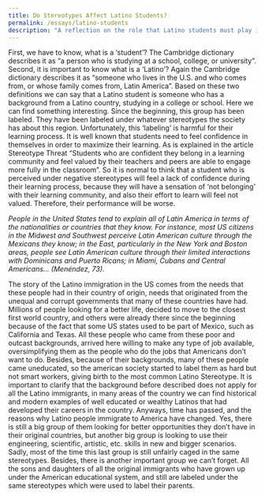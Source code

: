 ```yaml
---
title: Do Stereotypes Affect Latino Students?
permalink: /essays/latino-students
description: "A reflection on the role that Latino students must play in the U.S."
---
```

<p align="justify>
  Being a student is a challenge. In order to achieve in your student life, you have to
   study, practice, network, and overcome the different obstacles you will come across, so it is
   normal that the students feel insecurities and pressure sometimes. Although, for some
   groups of students the level of pressure can be even higher than for the rest, that is the case
   of the minority groups. This article will focus on one group in particular, Latinos. Since the
   foundation of the United States, immigration has been a core factor in the success and
   construction of the country. However; Latinos still have to struggle with many stereotypes
   that may be affecting their learning process. From the most common stereotypes they have
   to face in America or the perspective their peers have of them as ‘Latino students’, also let’s
   go over where these stereotypes come from.
</p>
<p align="justify>
   First, we have to know, what is a ‘student’? The Cambridge dictionary describes it as
   “a person who is studying at a school, college, or university”. Second, it is important to know
   what is a ‘Latino’? Again the Cambridge dictionary describes it as “someone who lives in the
   U.S. and who comes from, or whose family comes from, Latin America”. Based on these two
   definitions we can say that a Latino student is someone who has a background from a Latino
   country, studying in a college or school. Here we can find something interesting. Since the
   beginning, this group has been labeled. They have been labeled under whatever stereotypes
   the society has about this region. Unfortunately, this ‘labeling’ is harmful for their learning
   process. It is well known that students need to feel confidence in themselves in order to
   maximize their learning. As is explained in the article Stereotype Threat “Students who are
   confident they belong in a learning community and feel valued by their teachers and peers
   are able to engage more fully in the classroom”. So it is normal to think that a student who is
   perceived under negative stereotypes will feel a lack of confidence during their learning
   process, because they will have a sensation of ‘not belonging’ with their learning community,
   and also their effort to learn will feel not valued. Therefore, their performance will be worse.
</p>
<p align="justify>
   It is easier to understand the ‘Latino Student’ stereotype, understanding first the
   typical Latino stereotypes, and applying these ideas over what to expect of a student. First, it
   is important to say that these stereotypes are unfair, not just because you shouldn't label a
   person based on your beliefs of its culture, they are also unfair because they cage a whole
   region with many different cultures in the same stereotypes. It is a common mistake from
   many Americans to believe that all the Latino cultures are the same. This is a thought that
   even important politicians have had. Antonio Menéndez showed this, using a Ronald
   Reagan anecdote as an example “Ex-president Ronald Reagan, after a tour of several Latin
   American countries, was surprised to find that the countries were different from one another
   (Goodwin 12).” It seems that for some politicians and people there is no interest to really
   understand what makes every Latino Country different, and it’s simpler just to cage all of
   them under the Mexican’s Stereotypes. This could be a really heartbreaking experience for
   many students from South and Central America, and the Caribbean, who are often put into
   stereotypes that are not even related to their cultures, but where do these stereotypes come
   from? Antonio Menéndez explained it like this:
</p>
<p align="justify>
  <i>
     People in the United States tend to explain all of Latin America in terms of the
     nationalities or countries that they know. For instance, most US citizens in the
     Midwest and Southwest perceive Latin American culture through the Mexicans they
     know; in the East, particularly in the New York and Boston areas, people see Latin
     American culture through their limited interactions with Dominicans and Puerto
     Ricans; in Miami, Cubans and Central Americans...
     (Menéndez, 73).
  </i>
</p>
<p align="justify>
   Based on this we can understand that these stereotypes come from the interaction that the
   American people have had with the Latinos surrounding them, which actually make sense.
   People will perceive things as they see it. Probably, in this simple fact, comes the biggest
   and most dangerous of all the problems “oversimplification”.
</p>
<p align="justify>
  The story of the Latino immigration in the US comes from the needs that these
   people had in their country of origin, needs that originated from the unequal and corrupt
   governments that many of these countries have had. Millions of people looking for a better
   life, decided to move to the closest first world country, and others were already there since
   the beginning because of the fact that some US states used to be part of Mexico, such as
   California and Texas. All these people who came from these poor and outcast backgrounds,
   arrived here willing to make any type of job available, oversimplifying them as the people
   who do the jobs that Americans don’t want to do. Besides, because of their backgrounds,
   many of these people came uneducated, so the american society started to label them as
   hard but not smart workers, giving birth to the most common Latino Stereotype. It is
   important to clarify that the background before described does not apply for all the Latino
   immigrants, in many areas of the country we can find historical and modern examples of well
   educated or wealthy Latinos that had developed their careers in the country. Anyways, time
   has passed, and the reasons why Latino people immigrate to America have changed. Yes,
   there is still a big group of them looking for better opportunities they don’t have in their
   original countries, but another big group is looking to use their engineering, scientific, artistic,
   etc. skills in new and bigger scenarios. Sadly, most of the time this last group is still unfairly
   caged in the same stereotypes. Besides, there is another important group we can’t forget. All
   the sons and daughters of all the original immigrants who have grown up under the
   American educational system, and still are labeled under the same stereotypes which were
   used to label their parents.
</p>
<p align="justify>
   Is there a solution for this problem? Melissa Alarcon exposed a possible solution in
   her article named Stereotypes “Similarly, taking the perspective of another person inhibits
   both stereotype activation and application.” These dangerous stereotypes can be inhibited,
   using the same thing that originated this article, education. If the problem is the self-esteem
   and auto-perception of the Latino students it is hurt because of the stereotypes. We can use
   the education itself, to change their and the rest of the students' mindset. Realistically, it is
   impossible to teach all the Latino american cultures in the American educational system,
   because there are many countries. Instead, an open-mind and open to discussion culture
   can be taught. If the problem is the perception that people build based on only what they
   see, we can teach the future generations to not be afraid to ask about their classmates'
   cultures. Making this process of stereotypes disintoxication more tailored, and focus in all the
   different communities of the US. If Latino students can have the freedom and pride to talk
   about their backgrounds, since they are kids, they will grow up feeling as smart and
   capables as their peers. Stereotypes can hurt whole communities, and stop the progress of
   the society. Millions of talented professionals, and potential talented professionals are
   blocked every year during their growth because of unfair and ignorant stereotypes, taking
   from the world the opportunity to enjoy all the marvelous things they have to offer.
</p>
